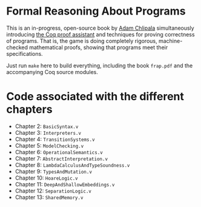 # Formal Reasoning About Programs

This is an in-progress, open-source book by [Adam Chlipala](http://adam.chlipala.net/) simultaneously introducing [the Coq proof assistant](http://coq.inria.fr/) and techniques for proving correctness of programs.  That is, the game is doing completely rigorous, machine-checked mathematical proofs, showing that programs meet their specifications.

Just run `make` here to build everything, including the book `frap.pdf` and the accompanying Coq source modules.

# Code associated with the different chapters

* Chapter 2: `BasicSyntax.v`
* Chapter 3: `Interpreters.v`
* Chapter 4: `TransitionSystems.v`
* Chapter 5: `ModelChecking.v`
* Chapter 6: `OperationalSemantics.v`
* Chapter 7: `AbstractInterpretation.v`
* Chapter 8: `LambdaCalculusAndTypeSoundness.v`
* Chapter 9: `TypesAndMutation.v`
* Chapter 10: `HoareLogic.v`
* Chapter 11: `DeepAndShallowEmbeddings.v`
* Chapter 12: `SeparationLogic.v`
* Chapter 13: `SharedMemory.v`
